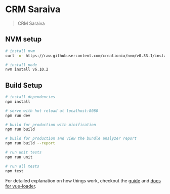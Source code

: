 # CRM Saraiva

> CRM Saraiva

## NVM setup

``` bash
# install nvm
curl -o- https://raw.githubusercontent.com/creationix/nvm/v0.33.1/install.sh | bash

# install node
nvm install v6.10.2
```

## Build Setup

``` bash
# install dependencies
npm install

# serve with hot reload at localhost:8080
npm run dev

# build for production with minification
npm run build

# build for production and view the bundle analyzer report
npm run build --report

# run unit tests
npm run unit

# run all tests
npm test
```

For detailed explanation on how things work, checkout the [guide](http://vuejs-templates.github.io/webpack/) and [docs for vue-loader](http://vuejs.github.io/vue-loader).
